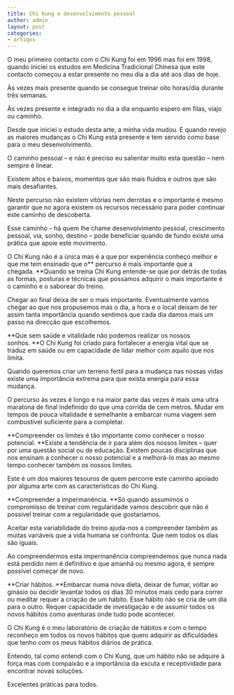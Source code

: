 ```yaml
---
title: Chi Kung e desenvolvimento pessoal
author: admin
layout: post
categories:
- artigos
---
```


O meu primeiro contacto com o Chi Kung foi em 1996 mas foi em 1998, quando iniciei os estudos em Medicina Tradicional Chinesa que este contacto começou a estar presente no meu dia a dia até aos dias de hoje.

Às vezes mais presente quando se consegue treinar oito horas/dia durante três semanas.

Às vezes presente e integrado no dia a dia enquanto espero em filas, viajo ou caminho.

Desde que iniciei o estudo desta arte, a minha vida mudou. E quando revejo as maiores mudanças o Chi Kung está presente e tem servido como base para o meu desenvolvimento.

O caminho pessoal &#8211; e não é preciso eu salientar muito esta questão &#8211; nem sempre é linear.

Existem altos e baixos, momentos que são mais fluidos e outros que são mais desafiantes.

Neste percurso não existem vitórias nem derrotas e o importante é mesmo garantir que no agora existem os recursos necessário para poder continuar este caminho de descoberta.

Esse caminho &#8211; há quem lhe chame desenvolvimento pessoal, crescimento pessoal, via, sonho, destino &#8211; pode beneficiar quando de fundo existe uma prática que apoie este movimento.

O Chi Kung não é a única mas é a que por experiência conheço melhor e que me tem ensinado que o** percurso é mais importante que a chegada. **Quando se treina Chi Kung entende-se que por detrás de todas as formas, posturas e técnicas que possamos adquirir o mais importante é o caminho e o saborear do treino.

Chegar ao final deixa de ser o mais importante. Eventualmente vamos chegar ao que nos propusemos mas o dia, a hora e o local deixam de ter assim tanta importância quando sentimos que cada dia damos mais um passo na direcção que escolhemos.

**Que sem saúde e vitalidade não podemos realizar os nossos sonhos. **O Chi Kung foi criado para fortalecer a energia vital que se traduz em saúde ou em capacidade de lidar melhor com aquilo que nos limita.

Quando queremos criar um terreno fertil para a mudança nas nossas vidas existe uma importância extrema para que exista energia para essa mudança.

O percurso às vezes é longo e na maior parte das vezes é mais uma ultra maratona de final indefinido do que uma corrida de cem metros. Mudar em tempos de pouca vitalidade é semelhante a embarcar numa viagem sem combustível suficiente para a completar.

**Compreender os limites é tão importante como conhecer o nosso potencial. **Existe a tendência de ir para além dos nossos limites &#8211; quer por uma questão social ou de educação. Existem poucas disciplinas que nos ensinam a conhecer o nosso potencial e a melhorá-lo mas ao mesmo tempo conhecer também os nossos limites.

Este é um dos maiores tesouros de quem percorre este caminho apoiado por alguma arte com as características do Chi Kung.

**Compreender a impermanência. **Só quando assumimos o compromisso de treinar com regularidade vamos descobrir que não é possível treinar com a regularidade que gostaríamos.

Aceitar esta variabilidade do treino ajuda-nos a compreender também as muitas variáveis que a vida humana se confronta. Que nem todos os dias são iguais.

Ao compreendermos esta impermanência compreendemos que nunca nada está perdido nem é definitivo e que amanhã ou mesmo agora, é sempre possível começar de novo.

**Criar hábitos. **Embarcar numa nova dieta, deixar de fumar, voltar ao ginásio ou decidir levantar todos os dias 30 minutos mais cedo para correr ou meditar requer a criação de um hábito. Esse hábito não se cria de um dia para o outro. Requer capacidade de investigação e de assumir todos os novos hábitos como aventuras onde tudo pode acontecer.

O Chi Kung é o meu laboratório de criação de hábitos e com o tempo reconheço em todos os novos hábitos que quero adquirir as dificuldades que tenho com os meus hábitos diários de prática.

Entendo, tal como entendi com o Chi Kung, que um hábito não se adquire à força mas com compaixão e a importância da escuta e receptividade para encontrar novas soluções.

Excelentes práticas para todos. 
